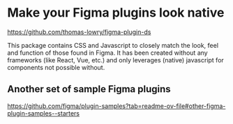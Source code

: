 # Make your Figma plugins look native

https://github.com/thomas-lowry/figma-plugin-ds

This package contains CSS and Javascript to closely match the look, feel and function of those found in Figma. It has been created without any frameworks (like React, Vue, etc.) and only leverages (native) javascript for components not possible without.

## Another set of sample Figma plugins

https://github.com/figma/plugin-samples?tab=readme-ov-file#other-figma-plugin-samples--starters
